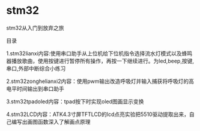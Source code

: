 # stm32
stm32从入门到放弃之旅

目录

1.stm32lianxi内容:使用串口助手从上位机给下位机指令选择流水灯模式以及蜂鸣器播放歌曲，使用按键进行暂停所有操作，再按一下继续进行。为led,beep,按键,串口,外部中断综合小练习

2.stm32zonghelianxi2内容：使用pwm输出改造呼吸灯并输入捕获将呼吸灯的高电平时间输出到串口助手

3.stm32tpadoled内容：tpad按下时实现oled图画显示变换

4.stm32LCD内容：ATK4.3寸屏TFTLCD的lcd点亮实验把5510驱动提取出来，自己编写出画图函数深入了解画点原理
